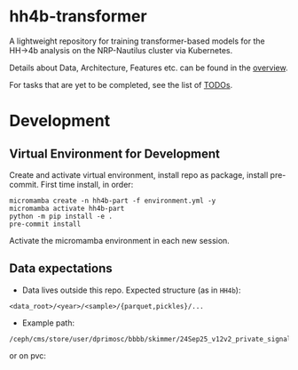 # hh4b-transformer

A lightweight repository for training transformer-based models for the HH→4b analysis on the NRP-Nautilus cluster via Kubernetes. 


Details about Data, Architecture, Features etc. can be found in the [overview](docs/overview.md#notes).

For tasks that are yet to be completed,  see the list of [TODOs](docs/overview.md#TODO).

# Development

## Virtual Environment for Development

Create and activate virtual environment, install repo as package, install pre-commit.
First time install, in order:
```
micromamba create -n hh4b-part -f environment.yml -y
micromamba activate hh4b-part
python -m pip install -e .
pre-commit install 
```
Activate the micromamba environment in each new session.

## Data expectations
- Data lives outside this repo. Expected structure (as in `HH4b`):
```
<data_root>/<year>/<sample>/{parquet,pickles}/...
```
- Example path:
```
/ceph/cms/store/user/dprimosc/bbbb/skimmer/24Sep25_v12v2_private_signal/2023BPix/JetMET_Run2023D/parquet/out_55.parquet
```
or on pvc:
```
```
